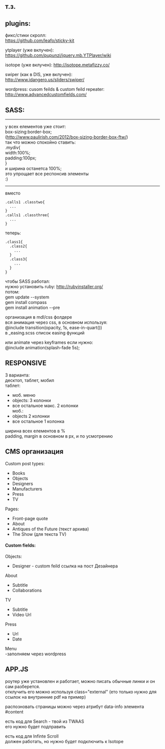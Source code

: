 ## т.з.

## plugins:  

фикс/стики скролл:  
https://github.com/leafo/sticky-kit  

ytplayer (уже вклучен):  
https://github.com/pupunzi/jquery.mb.YTPlayer/wiki  

isotope (yже вклучен):
http://isotope.metafizzy.co/  

swiper (как в DIS, уже вклучен):  
http://www.idangero.us/sliders/swiper/   

wordpress:
cusom feilds & custom feild repeater:  
http://www.advancedcustomfields.com/  

## SASS:

****  
у всех елементов уже стоит:  
box-sizing:border-box;  
(http://www.paulirish.com/2012/box-sizing-border-box-ftw/)  
так что можно спокойно ставить:  
.mydiv{  
  width:100%;  
  padding:100px;  
}   
и ширина останетса 100%;  
это упрощает все респонсив элементы  
:)   
****    

вместо  
```
.calls1 .classtwo{  
  ...    
}  
.calls1 .classthree{  
  ...    
}  
```
теперь:  
```
.class1{  
  .class2{  
    ...  
  }  
  .class3{  
    ...  
  }  
}  
```

чтобы SASS работал:  
нужно установить ruby: http://rubyinstaller.org/  
потом:   
gem update --system  
gem install compass  
gem install animation --pre    
  
организация в mdl/css фолдере  
вся анимация через css, в основном используя:   
@include transition(opacity, 1s, ease-in-quart())  
в _easing.scss список easing функций  
  
или animate через keyframes если нужно:  
@include animation(splash-fade 5s);   
  
## RESPONSIVE    
 
3 варианта:   
десктоп, таблет, мобил  
таблет: 
* моб. меню
* objects: 3 колонки 
* все остальное макс. 2 колонки  
моб.: 
* objects 2 колонки 
* все остальное 1 колонка  
 
ширина всех елементов в %  
padding, margin в основном в px, и по усмотрению  

## CMS организация  
   
Custom post types:  
* Books  
* Objects  
* Designers  
* Manufacturers  
* Press  
* TV  
  
Pages:  
* Front-page quote  
* About  
* Antiques of the Future (текст архива)  
* The Show (для текста TV)  
  
#### Custom fields:

Objects:    
*  Designer - custom feild ссылка на пост Дезайнера  

Аbout  
*  Subtitle  
*  Collaborations  

ТV  
*  Subtitle  
*  Video Url  

Press  
* Url  
* Date  
  
Menu  
-заполняем через wordpress  
  
## APP.JS  

роутер уже установлен и работает, можно писать обычные линки и он сам разберется.  
отклучить его можно используя class="external"  (eто только нужно для ссылок на внутринние pdf на пример)  
  
распозновать страницы можно через атрибут data-info элемента #content   
 
есть код для Search - твой из TWAAS  
eго нужно будет подправить  

есть код для Infinte Scroll  
должен работать, но нужно будет подключить к Isotope  





